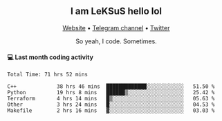 <h2 align="center">I am LeKSuS hello lol</h2>
<div align="center">
  <a href="https://leksus.net">Website</a> •
  <a href="https://t.me/leksus_was_here">Telegram channel</a> •
  <a href="https://twitter.com/___LeKSuS___">Twitter</a>
</div>
<p align="center">So yeah, I code. Sometimes.</p>

#### :computer: Last month coding activity
<!--START_SECTION:waka-->

```text
Total Time: 71 hrs 52 mins

C++             38 hrs 46 mins  █████████████░░░░░░░░░░░░   51.50 %
Python          19 hrs 8 mins   ██████▒░░░░░░░░░░░░░░░░░░   25.42 %
Terraform       4 hrs 14 mins   █▒░░░░░░░░░░░░░░░░░░░░░░░   05.63 %
Other           3 hrs 24 mins   █░░░░░░░░░░░░░░░░░░░░░░░░   04.53 %
Makefile        2 hrs 16 mins   ▓░░░░░░░░░░░░░░░░░░░░░░░░   03.03 %
```

<!--END_SECTION:waka-->

<!-- flag{4_l0t_0f_1nter35t1ng_th1ng5_4r3_1n_publ1c_d0m41n} -->
